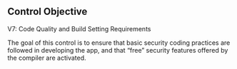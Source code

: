 ## Control Objective

V7: Code Quality and Build Setting Requirements

The goal of this control is to ensure that basic security coding practices are followed in developing the app, and that “free” security features offered by the compiler are activated.
